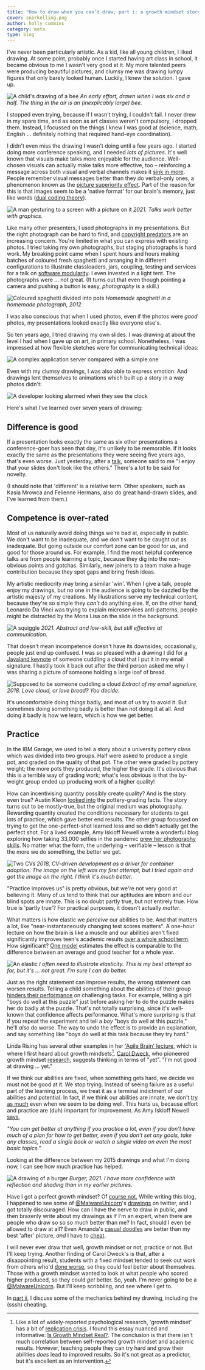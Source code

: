 ```yaml
---
title: "How to draw when you can’t draw, part i: a growth mindset story"
cover: snorkelling.png
author: holly cummins
category: meta
type: blog
---
```


I've never been particularly artistic. As a kid, like all young children, I liked drawing.
At some point, probably once I started having art class in school, it became obvious to me I wasn't very good at it.
My more talented peers were producing beautiful pictures, and clumsy me was drawing lumpy figures that only barely looked human.
Luckily, I knew the solution. I gave up. 

![A child's drawing of a bee](bee-1981.png)
_An early effort, drawn when I was six and a half. The thing in the air is an (inexplicably large) bee._

I stopped even trying, because if I wasn't trying, I couldn't fail. 
I never drew in my spare time, and as soon as art classes weren't compulsory, I dropped them. Instead,
I focussed on the things I knew I was good at (science, math, English ... definitely nothing that required hand-eye coordination).

I didn't even miss the drawing I wasn't doing until a few years ago. I started doing more conference speaking, and I needed _lots of pictures_. 
It's well known that visuals make talks more enjoyable for the audience. 
Well-chosen visuals can actually make talks more effective, too – reinforcing a message
across both visual and verbal channels makes it [sink in more](https://www.shiftelearning.com/blog/bid/350326/studies-confirm-the-power-of-visuals-in-elearning). 
People remember visual messages better than they do verbal-only ones, a phenomenon known as the [picture superiority effect](https://en.wikipedia.org/wiki/Picture_superiority_effect). 
Part of the reason for this is that images seem to be a 'native format' for our brain's memory, just like words ([dual coding theory](https://en.wikipedia.org/wiki/Dual-coding_theory)).

![A man gesturing to a screen with a picture on it](illustrated-talk.png)
_2021. Talks work better with graphics._

Like many other presenters, I used photographs in my presentations. 
But the right photograph can be hard to find, and [copyright predators](https://doctorow.medium.com/a-bug-in-early-creative-commons-licenses-has-enabled-a-new-breed-of-superpredator-5f6360713299) are an increasing concern.
You're limited in what you can express with existing photos.
I tried taking my own photographs, but staging photographs is hard work. 
My breaking point came when I spent hours and hours making batches of coloured fresh spaghetti 
and arranging it in different configurations to illustrate classloaders, jars, coupling, testing and services
for a talk on [software modularity](https://noti.st/holly-cummins/iNasA3/everything-i-know-about-software-i-learnt-from-spaghetti-bolognese). I even invested in a light tent. 
The photographs were ... not great. (It turns out that even though pointing a camera and pushing a button is easy, _photography_ is a skill.)

![Coloured spaghetti divided into pots](spaghetti-photo-pots.png)
_Homemade spaghetti in a homemade photograph, 2012_

I was also conscious that when I used photos, even if the photos were _good_ photos, my presentations looked exactly like everyone else's.

So ten years ago, I tried drawing my own slides. I was drawing at about the level I had when I gave up on art, in primary school.
Nonetheless, I was impressed at how flexible sketches were for communicating technical ideas:

![A complex application server compared with a simple one](applicationservers.png)

Even with my clumsy drawings, I was also able to express emotion. And drawings lent themselves to animations which built up a story in a way photos didn't:

![A developer looking alarmed when they see the clock](alarmeddeveloper.gif)

Here's what I've learned over seven years of drawing:

## Difference is good

If a presentation looks exactly the same as six other presentations a conference-goer has seen that 
day, it's unlikely to be memorable. If it looks exactly the same as the presentations they were seeing 
five years ago, that's even worse. 
Just yesterday, after a [talk](/cloud-chaos-and-microservices-mayhem-goto-amsterdam), someone said to me "I enjoy that your slides don't look like the others."
 There's a lot to be said for novelty.

(I should note that 'different' is a relative term. Other speakers, such as
Kasia Mrowca and Felienne Hermans, also do great hand-drawn slides, and I've learned from them.)

## Competence is over-rated

Most of us naturally avoid doing things we're bad at, especially in public. 
We don't want to be inadequate, and we don't want to be caught out as inadequate. 
But going outside our comfort zone can be good for us, and good for those around us. 
For example, I find the most helpful conference talks are from people learning a topic,
because they dig into the non-obvious points and gotchas. 
Similarly, new joiners to a team make a huge contribution because they spot gaps and bring fresh ideas.

My artistic mediocrity may bring a similar 'win'. When I give a talk, 
people enjoy my drawings, but no one in the audience is going to be dazzled
by the artistic majesty of my creations. My illustrations serve my technical content, 
because they're so simple they _can't_ do anything else. If, on the other hand, 
Leonardo Da Vinci was trying to explain microservices anti-patterns, 
people might be distracted by the Mona Lisa on the slide in the background.  

![A squiggle](squiggle.png)
_2021. Abstract and low-skill, but still effective at communication._

That doesn't mean incompetence doesn't have its downsides;
occasionally, people just end up confused. I was so pleased with a drawing I did 
for [a Javaland keynote](/cloudy-with-a-chance-of-meatballs-cloud-surprises-for-the-java-developer-keynote-javaland/) of someone
cuddling a cloud that I put it in my email signature. I hastily took it back out after the
third person asked me why I was sharing a picture of someone holding a large loaf of bread.

![Supposed to be someone cuddling a cloud](cloud-bread.png)
_Extract of my email signature, 2018. Love cloud, or love bread? You decide._

It's uncomfortable doing things badly, and most of us try to avoid it. 
But sometimes doing something badly is better than not doing it at all. 
And doing it badly is how we learn, which is how we get better. 


 ## Practice

In the IBM Garage, we used to tell a story about a university pottery class which was divided 
into two groups. Half were asked to produce a single pot, and graded on the quality of that pot. 
The other were graded by pottery weight; the more pots they produced, the higher the grade. 
It's obvious that this is a terrible way of grading work; what's less obvious is 
that the by-weight group ended up producing work of a higher quality! 

How can incentivising quantity possibly create quality? And is the story even true? Austin Kleon 
[looked into](https://austinkleon.com/2020/12/10/quantity-leads-to-quality-the-origin-of-a-parable/) the pottery-grading facts.
The story turns out to be mostly-true, but the original medium was photography. Rewarding 
quantity created the conditions necessary for students to get lots of practice, which gave
better end results. The other group focussed on trying to get the one-perfect-shot learned less and 
so didn't actually get the perfect shot.
For a lived example, Amy Iskioff Newell wrote a wonderful blog exploring how taking 33,000 selfies in the pandemic
[grew her photography skills](https://www.amywriteswords.com/p/6-i-took-33000-selfies?s=r).
No matter what the form, the underlying – verifiable – lesson is that the more we do something, 
the better we get.

![Two CVs](cv-driven-development.png)
_2018, CV-driven development as a driver for container adoption. The image on the 
left was my first attempt, but I tried again and got the image on the right. I think it's much better._

"Practice improves us" is pretty obvious, but we're not very good at believing it. 
Many of us tend to think that our aptitudes are inborn and our blind spots are innate. 
This is no doubt partly true, but not entirely true. How true is 'partly true'? 
For practical purposes, it doesn't actually _matter_.


What matters is how elastic we _perceive_ our abilities to be. 
And that matters a lot, like "near-instantaneously changing test scores matters".
A one-hour lecture on how the brain is like a muscle and our abilities aren't fixed significantly improves 
teen's academic results [over a whole school term](http://web.stanford.edu/~paunesku/articles/paunesku_2015.pdf). 
How significant? 
[One model](https://www.nature.com/articles/s41586-019-1466-y) estimates the effect is comparable to the 
difference between an average and good teacher for a whole year.

![An elastic](elastic.png)
_I often need to illustrate elasticity. This is my best attempt so far, but it's ... not great. I'm sure I can do better._

Just as the right statement can improve results, the wrong statement can worsen results. 
Telling a child something about the abilities of their group [hinders their
performance](https://cpb-us-w2.wpmucdn.com/voices.uchicago.edu/dist/8/1250/files/2018/07/Park-et-al-2016-How-do-generic-statements-impact-performance-wpt42c.pdf) on challenging tasks. For example, 
telling a girl "boys do well at this puzzle" just before asking her to do the puzzle makes her do badly at the puzzle. 
That's not totally surprising, since it's well-known that confidence affects performance. 
What's more surprising is that if you repeat the experiment and tell a _boy_ "boys do well at this puzzle,"
he'll _also_ do worse. The way to undo the effect is to provide an explanation, and say something like "boys do well at this task because they try hard."

Linda Rising has several other examples in her ['Agile Brain' lecture](https://www.youtube.com/watch?v=SMvVJwwMn5A),
which is where I first heard about growth mindsets[^1]. [Carol Dweck](https://dci.stanford.edu/wp-content/uploads/2018/03/mindset-chap-1-3.pdf), who pioneered growth mindset [research](https://cpb-us-w2.wpmucdn.com/web.sas.upenn.edu/dist/b/398/files/2019/04/1998-04530-003-1sagefw.pdf), suggests thinking 
in terms of "yet". "I'm not good at drawing ... yet." 

If we think our abilities are fixed, when something gets hard, 
we decide we must not be good at it. We stop trying. Instead of seeing failure as a useful part of the learning process, 
                                                    we treat it as a terminal indictment of our abilities and potential. In fact, 
if we think our abilities are innate, we don't [try as much](https://www.youtube.com/watch?v=hiiEeMN7vbQ) even when 
we seem to be doing well. This hurts us, because effort and practice are (duh) important for improvement. 
As Amy Iskioff Newell [says](https://www.amywriteswords.com/p/6-i-took-33000-selfies?s=r),

_"You can get better at anything if you practice a lot, even if you don’t have much of a plan for how to get better, even if you don’t set any goals, take any classes, read a single book or watch a single video on even the most basic topics."_

Looking at the difference between my 2015 drawings and what I'm doing now, I can 
see how much practice has helped.  

![A drawing of a burger](burger-2021.png)
_Burger, 2021. I have more confidence with reflection and shading than in my earlier pictures._

Have I got a perfect growth mindset? Of [course not.](https://www.theatlantic.com/education/archive/2016/12/how-praise-became-a-consolation-prize/510845/)
While writing this blog, I happened 
to see some of [@MalwareUnicorn](https://twitter.com/malwareunicorn)'s [drawings](https://twitter.com/malwareunicorn/status/1533875714545422336?s=20&t=hN9GH4SBoaLzSGQOZQ5ndw) on twitter, and I got totally discouraged. 
How can I have the nerve to draw in public, and then brazenly write about my drawings as if I'm an expert, when there are people 
who draw so so so much better than me? In fact, should I even be allowed to draw at all? Even Amanda's
[casual doodles](https://twitter.com/malwareunicorn/status/1537130415533588480?s=20&t=hN9GH4SBoaLzSGQOZQ5ndw) are better than my best 'after' picture, 
_and_ I have to [cheat](/how-to-draw-part-ii/). 

I will never ever draw 
that well, growth mindset or not, practice or not. But I'll keep trying. 
Another finding of Carol Dweck's is that, after a disappointing result, students with a fixed mindset tended to seek out
work from others who'd [done worse](https://www.youtube.com/watch?v=hiiEeMN7vbQ), so they could feel better about themselves. 
Those with a 
 growth mindset wanted to look at what people who scored higher produced, so they could _get_ better. 
 So, yeah. I'm never going to be a [@MalwareUnicorn](https://twitter.com/malwareunicorn/status/1519434606214148096?s=20&t=hN9GH4SBoaLzSGQOZQ5ndw).
 But I'll keep scribbling, and see where I get to.
 
In [part ii](/how-to-draw-part-ii/), I discuss some of the mechanics behind my drawing, including the (sssh) cheating.


[^1]: Like a lot of widely-reported psychological research, 'growth mindset' has a bit of [replication crisis](https://www.vox.com/future-perfect/21504366/science-replication-crisis-peer-review-statistics). I found this essay nuanced and informative: [Is Growth Mindset Real?](https://improvingteaching.co.uk/2022/03/06/is-growth-mindset-real-new-evidence-new-conclusions/). The conclusion is that there isn't much correlation between self-reported growth mindset and academic results. However, teaching people they can try hard and grow their abilities _does_ lead to improved results. So it's not great as a predictor, but it's excellent as an intervention. 